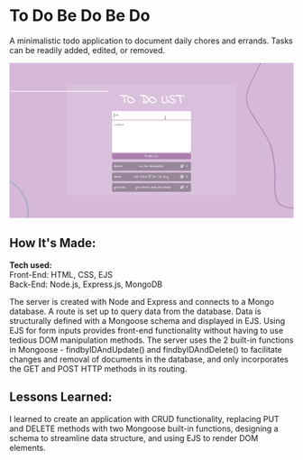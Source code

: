 # To Do Be Do Be Do 
A minimalistic todo application to document daily chores and errands. Tasks can be readily added, edited, or removed. 

![alt text](https://github.com/jennaly/to-do-be-do/blob/main/public/img/to-do-be-do.gif?raw=true)

## How It's Made:

**Tech used:** <br>
Front-End: HTML, CSS, EJS <br>
Back-End: Node.js, Express.js, MongoDB 

The server is created with Node and Express and connects to a Mongo database. A route is set up to query data from the database. Data is structurally defined with a Mongoose schema and displayed in EJS. Using EJS for form inputs provides front-end functionality without having to use tedious DOM manipulation methods. The server uses the 2 built-in functions in Mongoose - findbyIDAndUpdate() and findbyIDAndDelete() to facilitate changes and removal of documents in the database, and only incorporates the GET and POST HTTP methods in its routing. 

## Lessons Learned:

I learned to create an application with CRUD functionality, replacing PUT and DELETE methods with two Mongoose built-in functions, designing a schema to streamline data structure, and using EJS to render DOM elements. 




